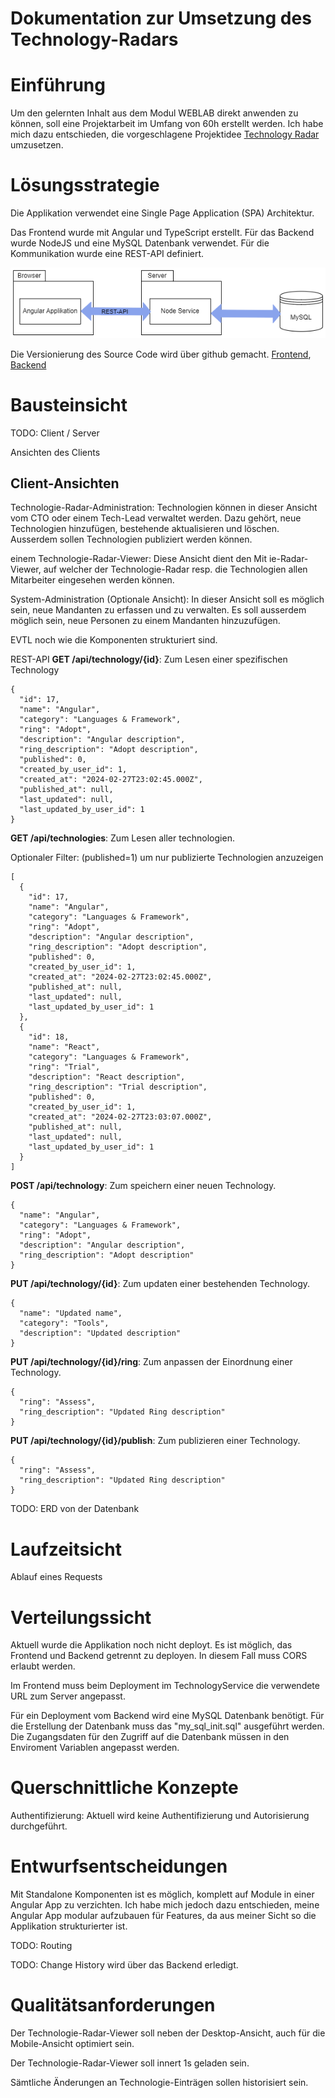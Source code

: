 # Dokumentation zur Umsetzung des Technology-Radars

# Einführung
Um den gelernten Inhalt aus dem Modul WEBLAB direkt anwenden zu können, soll eine Projektarbeit im Umfang von 60h erstellt werden.
Ich habe mich dazu entschieden, die vorgeschlagene Projektidee [Technology Radar](https://github.com/web-programming-lab/web-programming-lab-projekt?tab=readme-ov-file) umzusetzen.

# Lösungsstrategie
Die Applikation verwendet eine Single Page Application (SPA) Architektur.

Das Frontend wurde mit Angular und TypeScript erstellt. Für das Backend wurde NodeJS und eine MySQL Datenbank verwendet.
Für die Kommunikation wurde eine REST-API definiert.

![Alt-Text](images/TechnologyRadar_Aufbau.png)

Die Versionierung des Source Code wird über github gemacht. [Frontend](https://github.com/patrick5656/TechnologieRadar-Frontend), 
[Backend](https://github.com/patrick5656/TechnologieRadar_Backend)

# Bausteinsicht
TODO: Client / Server

Ansichten des Clients

## Client-Ansichten
Technologie-Radar-Administration:
Technologien können in dieser Ansicht vom CTO oder einem Tech-Lead verwaltet werden. Dazu gehört, neue Technologien hinzufügen, bestehende aktualisieren und löschen. Ausserdem sollen Technologien publiziert werden können.

einem Technologie-Radar-Viewer:
Diese Ansicht dient den Mit
ie-Radar-Viewer, auf welcher der Technologie-Radar resp. die Technologien allen Mitarbeiter eingesehen werden können.

System-Administration (Optionale Ansicht):
In dieser Ansicht soll es möglich sein, neue Mandanten zu erfassen und zu verwalten. Es soll ausserdem möglich sein, neue Personen zu einem Mandanten hinzuzufügen.

EVTL noch wie die Komponenten strukturiert sind.

REST-API
**GET /api/technology/{id}**:
Zum Lesen einer spezifischen Technology

    {
      "id": 17,
      "name": "Angular",
      "category": "Languages & Framework",
      "ring": "Adopt",
      "description": "Angular description",
      "ring_description": "Adopt description",
      "published": 0,
      "created_by_user_id": 1,
      "created_at": "2024-02-27T23:02:45.000Z",
      "published_at": null,
      "last_updated": null,
      "last_updated_by_user_id": 1
    }

**GET /api/technologies**:
Zum Lesen aller technologien.

Optionaler Filter: (published=1) um nur publizierte Technologien anzuzeigen 

    [
      {
        "id": 17,
        "name": "Angular",
        "category": "Languages & Framework",
        "ring": "Adopt",
        "description": "Angular description",
        "ring_description": "Adopt description",
        "published": 0,
        "created_by_user_id": 1,
        "created_at": "2024-02-27T23:02:45.000Z",
        "published_at": null,
        "last_updated": null,
        "last_updated_by_user_id": 1
      },
      {
        "id": 18,
        "name": "React",
        "category": "Languages & Framework",
        "ring": "Trial",
        "description": "React description",
        "ring_description": "Trial description",
        "published": 0,
        "created_by_user_id": 1,
        "created_at": "2024-02-27T23:03:07.000Z",
        "published_at": null,
        "last_updated": null,
        "last_updated_by_user_id": 1
      }
    ]

**POST /api/technology**:
Zum speichern einer neuen Technology.

    {
      "name": "Angular",
      "category": "Languages & Framework",
      "ring": "Adopt",
      "description": "Angular description",
      "ring_description": "Adopt description"
    }


**PUT /api/technology/{id}**:
Zum updaten einer bestehenden Technology.

    {
      "name": "Updated name",
      "category": "Tools",
      "description": "Updated description"
    }

**PUT /api/technology/{id}/ring**:
Zum anpassen der Einordnung einer Technology.
  
    {
      "ring": "Assess",
      "ring_description": "Updated Ring description"
    }

**PUT /api/technology/{id}/publish**:
Zum publizieren einer Technology.

    {
      "ring": "Assess",
      "ring_description": "Updated Ring description"
    }

TODO: ERD von der Datenbank


# Laufzeitsicht
Ablauf eines Requests

# Verteilungssicht
Aktuell wurde die Applikation noch nicht deployt. Es ist möglich, das Frontend und Backend getrennt zu deployen. In diesem Fall muss CORS erlaubt werden.

Im Frontend muss beim Deployment im TechnologyService die verwendete URL zum Server angepasst.

Für ein Deployment vom Backend wird eine MySQL Datenbank benötigt. Für die Erstellung der Datenbank muss das "my_sql_init.sql" ausgeführt werden.
Die Zugangsdaten für den Zugriff auf die Datenbank müssen in den Enviroment Variablen angepasst werden.

# Querschnittliche Konzepte
Authentifizierung:
Aktuell wird keine Authentifizierung und Autorisierung durchgeführt.


# Entwurfsentscheidungen
Mit Standalone Komponenten ist es möglich, komplett auf Module in einer Angular App zu verzichten.
Ich habe mich jedoch dazu entschieden, meine Angular App modular aufzubauen für Features, da aus meiner Sicht so die Applikation strukturierter ist.

TODO: Routing

TODO: Change History wird über das Backend erledigt.

# Qualitätsanforderungen
Der Technologie-Radar-Viewer soll neben der Desktop-Ansicht, auch für die Mobile-Ansicht optimiert sein.

Der Technologie-Radar-Viewer soll innert 1s geladen sein.

Sämtliche Änderungen an Technologie-Einträgen sollen historisiert sein.

